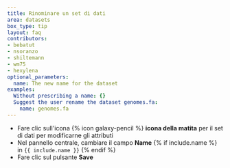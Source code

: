 ```yaml
---
title: Rinominare un set di dati
area: datasets
box_type: tip
layout: faq
contributors:
- bebatut
- nsoranzo
- shiltemann
- wm75
- hexylena
optional_parameters:
  name: The new name for the dataset
examples:
  Without prescribing a name: {}
  Suggest the user rename the dataset genomes.fa:
    name: genomes.fa
---
```



- Fare clic sull'icona {% icon galaxy-pencil %} **icona della matita** per il set di dati per modificarne gli attributi
- Nel pannello centrale, cambiare il campo **Name** {% if include.name %} in `{{ include.name }}` {% endif %}
- Fare clic sul pulsante **Save**


